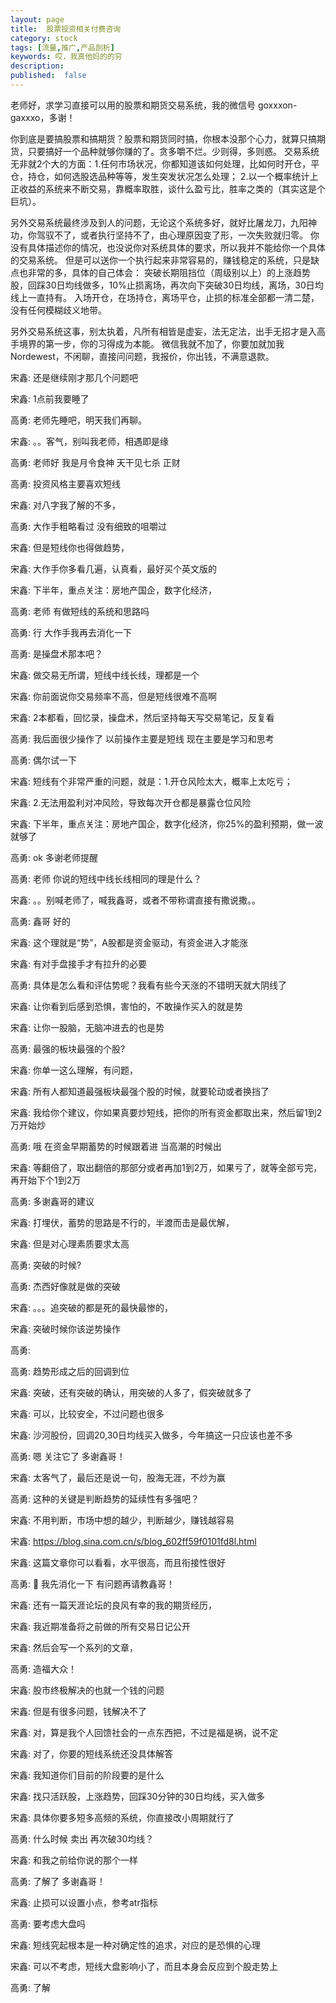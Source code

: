 ```yaml
---
layout: page
title:  股票投资相关付费咨询
category: stock
tags: [流量,推广,产品剖析]
keywords: 哎，我真他妈的的穷
description:
published:  false
---
```



老师好，求学习直接可以用的股票和期货交易系统，我的微信号 goxxxon-gaxxxo，多谢！

你到底是要搞股票和搞期货？股票和期货同时搞，你根本没那个心力，就算只搞期货，只要搞好一个品种就够你赚的了。贪多嚼不烂。少则得，多则惑。
交易系统无非就2个大的方面：1.任何市场状况，你都知道该如何处理，比如何时开仓，平仓，持仓，如何选股选品种等等，发生突发状况怎么处理；
2.以一个概率统计上正收益的系统来不断交易，靠概率取胜，谈什么盈亏比，胜率之类的（其实这是个巨坑）。

另外交易系统最终涉及到人的问题，无论这个系统多好，就好比屠龙刀，九阳神功，你驾驭不了，或者执行坚持不了，由心理原因变了形，一次失败就归零。
你没有具体描述你的情况，也没说你对系统具体的要求，所以我并不能给你一个具体的交易系统。
但是可以送你一个执行起来非常容易的，赚钱稳定的系统，只是缺点也非常的多，具体的自己体会：
突破长期阻挡位（周级别以上）的上涨趋势股，回踩30日均线做多，10%止损离场，再次向下突破30日均线，离场，30日均线上一直持有。
入场开仓，在场持仓，离场平仓，止损的标准全部都一清二楚，没有任何模糊歧义地带。

另外交易系统这事，别太执着，凡所有相皆是虚妄，法无定法，出手无招才是入高手境界的第一步，你的习得成为本能。
微信我就不加了，你要加就加我Nordewest，不闲聊，直接问问题，我报价，你出钱，不满意退款。



宋鑫:
还是继续刚才那几个问题吧

宋鑫:
1点前我要睡了

高勇:
老师先睡吧，明天我们再聊。

宋鑫:
。。客气，别叫我老师，相遇即是缘

高勇:
老师好 我是月令食神 天干见七杀 正财

高勇:
投资风格主要喜欢短线

宋鑫:
对八字我了解的不多，

高勇:
大作手粗略看过 没有细致的咀嚼过

宋鑫:
但是短线你也得做趋势，

宋鑫:
大作手你多看几遍，认真看，最好买个英文版的

宋鑫:
下半年，重点关注：房地产国企，数字化经济，

高勇:
老师 有做短线的系统和思路吗

高勇:
行 大作手我再去消化一下

高勇:
是操盘术那本吧？

宋鑫:
做交易无所谓，短线中线长线，理都是一个

宋鑫:
你前面说你交易频率不高，但是短线很难不高啊

宋鑫:
2本都看，回忆录，操盘术，然后坚持每天写交易笔记，反复看

高勇:
我后面很少操作了 以前操作主要是短线 现在主要是学习和思考

高勇:
偶尔试一下

宋鑫:
短线有个非常严重的问题，就是：1.开仓风险太大，概率上太吃亏；

宋鑫:
2.无法用盈利对冲风险，导致每次开仓都是暴露仓位风险

宋鑫:
下半年，重点关注：房地产国企，数字化经济，你25%的盈利预期，做一波就够了

高勇:
ok 多谢老师提醒

高勇:
老师 你说的短线中线长线相同的理是什么？

宋鑫:
。。别喊老师了，喊我鑫哥，或者不带称谓直接有撒说撒。。

高勇:
鑫哥 好的

宋鑫:
这个理就是“势”，A股都是资金驱动，有资金进入才能涨

宋鑫:
有对手盘接手才有拉升的必要

高勇:
具体是怎么看和评估势呢？我看有些今天涨的不错明天就大阴线了

宋鑫:
让你看到后感到恐惧，害怕的，不敢操作买入的就是势

宋鑫:
让你一股脑，无脑冲进去的也是势

高勇:
最强的板块最强的个股?

宋鑫:
你单一这么理解，有问题，

宋鑫:
所有人都知道最强板块最强个股的时候，就要轮动或者换挡了

宋鑫:
我给你个建议，你如果真要炒短线，把你的所有资金都取出来，然后留1到2万开始炒

高勇:
哦 在资金早期蓄势的时候跟着进 当高潮的时候出

宋鑫:
等翻倍了，取出翻倍的那部分或者再加1到2万，如果亏了，就等全部亏完，再开始下个1到2万

高勇:
多谢鑫哥的建议

宋鑫:
打埋伏，蓄势的思路是不行的，半渡而击是最优解，

宋鑫:
但是对心理素质要求太高

高勇:
突破的时候?

高勇:
杰西好像就是做的突破

宋鑫:
。。。追突破的都是死的最快最惨的，

宋鑫:
突破时候你该逆势操作

高勇:


高勇:
趋势形成之后的回调到位

宋鑫:
突破，还有突破的确认，用突破的人多了，假突破就多了

宋鑫:
可以，比较安全，不过问题也很多

宋鑫:
沙河股份，回调20,30日均线买入做多，今年搞这一只应该也差不多

高勇:
嗯 关注它了 多谢鑫哥！

宋鑫:
太客气了，最后还是说一句，股海无涯，不炒为赢

高勇:
这种的关键是判断趋势的延续性有多强吧？

宋鑫:
不用判断，市场中想的越少，判断越少，赚钱越容易

宋鑫:
https://blog.sina.com.cn/s/blog_602ff59f0101fd8l.html

宋鑫:
这篇文章你可以看看，水平很高，而且衔接性很好

高勇:
🐂 我先消化一下 有问题再请教鑫哥！

宋鑫:
还有一篇天涯论坛的良风有幸的我的期货经历，

宋鑫:
我近期准备将之前做的所有交易日记公开

宋鑫:
然后会写一个系列的文章，

高勇:
造福大众！

宋鑫:
股市终极解决的也就一个钱的问题

宋鑫:
但是有很多问题，钱解决不了

宋鑫:
对，算是我个人回馈社会的一点东西把，不过是福是祸，说不定

宋鑫:
对了，你要的短线系统还没具体解答

宋鑫:
我知道你们目前的阶段要的是什么

宋鑫:
找只活跃股，上涨趋势，回踩30分钟的30日均线，买入做多

宋鑫:
具体你要多短多高频的系统，你直接改小周期就行了

高勇:
什么时候 卖出 再次破30均线？

宋鑫:
和我之前给你说的那个一样

高勇:
了解了 多谢鑫哥！

宋鑫:
止损可以设置小点，参考atr指标

高勇:
要考虑大盘吗

宋鑫:
短线究起根本是一种对确定性的追求，对应的是恐惧的心理

宋鑫:
可以不考虑，短线大盘影响小了，而且本身会反应到个股走势上

高勇:
了解
